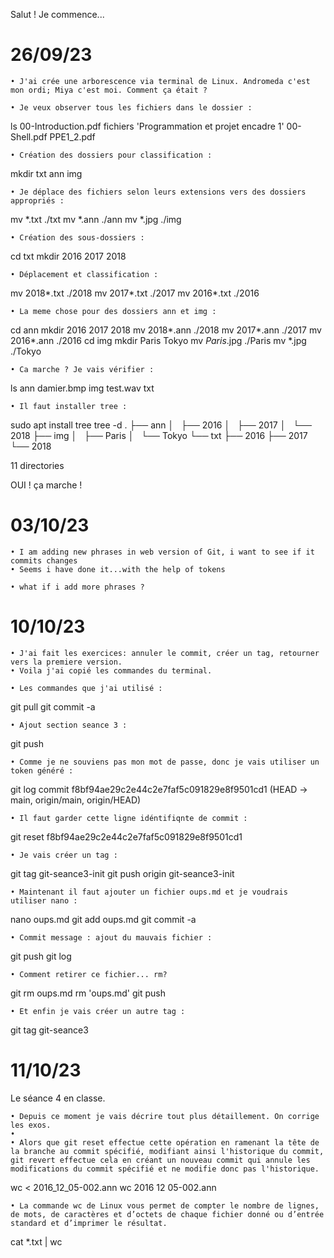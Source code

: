 Salut !
Je commence...

# 26/09/23
 
    • J'ai crée une arborescence via terminal de Linux. Andromeda c'est mon ordi; Miya c'est moi. Comment ça était ?

    • Je veux observer tous les fichiers dans le dossier :

ls
 00-Introduction.pdf   fichiers    'Programmation et projet encadre 1'
 00-Shell.pdf          PPE1_2.pdf
      
    • Création des dossiers pour classification :

mkdir txt ann img

    • Je déplace des fichiers selon leurs extensions vers des dossiers appropriés :

mv *.txt ./txt
mv *.ann ./ann
mv *.jpg ./img

    • Création des sous-dossiers : 

cd txt
mkdir 2016 2017 2018

    • Déplacement et classification :

mv 2018*.txt ./2018
mv 2017*.txt ./2017
mv 2016*.txt ./2016

    • La meme chose pour des dossiers ann et img :

cd ann
mkdir 2016 2017 2018
mv 2018*.ann ./2018
mv 2017*.ann ./2017
mv 2016*.ann ./2016
cd img
mkdir Paris Tokyo
mv *Paris*.jpg ./Paris
mv *.jpg ./Tokyo

    • Ca marche ? Je vais vérifier :

ls
ann  damier.bmp  img  test.wav  txt

    • Il faut installer tree :

sudo apt install tree
tree -d
.
├── ann
│   ├── 2016
│   ├── 2017
│   └── 2018
├── img
│   ├── Paris
│   └── Tokyo
└── txt
    ├── 2016
    ├── 2017
    └── 2018

11 directories

OUI ! ça marche !



# 03/10/23

    • I am adding new phrases in web version of Git, i want to see if it commits changes
    • Seems i have done it...with the help of tokens

    • what if i add more phrases ?



# 10/10/23
      
    • J'ai fait les exercices: annuler le commit, créer un tag, retourner vers la premiere version.
    • Voila j'ai copié les commandes du terminal.
      
    • Les commandes que j'ai utilisé :
      
git pull
git commit -a 

    • Ajout section seance 3 : 
      
git push

    • Comme je ne souviens pas mon mot de passe, donc je vais utiliser un token généré :

git log
commit f8bf94ae29c2e44c2e7faf5c091829e8f9501cd1 (HEAD -> main, origin/main, origin/HEAD)

    • Il faut garder cette ligne idéntifiqnte de commit :

git reset f8bf94ae29c2e44c2e7faf5c091829e8f9501cd1

    • Je vais créer un tag :

git tag git-seance3-init
git push origin git-seance3-init

    • Maintenant il faut ajouter un fichier oups.md et je voudrais utiliser nano :

nano oups.md
git add oups.md
git commit -a

    • Commit message : ajout du mauvais fichier :

git push
git log
      
    • Comment retirer ce fichier... rm?

git rm oups.md
rm 'oups.md'
git push

    • Et enfin je vais créer un autre tag :

git tag git-seance3


# 11/10/23

Le séance 4 en classe.

    • Depuis ce moment je vais décrire tout plus détaillement. On corrige les exos. 
    • 
    • Alors que git reset effectue cette opération en ramenant la tête de la branche au commit spécifié, modifiant ainsi l'historique du commit, git revert effectue cela en créant un nouveau commit qui annule les modifications du commit spécifié et ne modifie donc pas l'historique.

wc < 2016_12_05-002.ann
wc 2016 12 05-002.ann
      
    • La commande wc de Linux vous permet de compter le nombre de lignes, de mots, de caractères et d’octets de chaque fichier donné ou d’entrée standard et d’imprimer le résultat.

cat *.txt | wc








